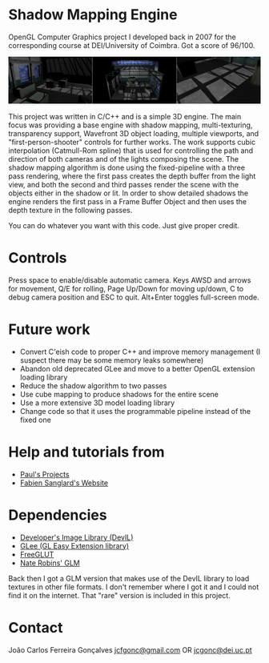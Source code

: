 # Shadow Mapping Engine

OpenGL Computer Graphics project I developed back in 2007 for the corresponding course 
at DEI/University of Coimbra. Got a score of 96/100.

![couple of screenshots](/screenshots/panorama.jpg)

This project was written in C/C++ and is a simple 3D engine.
The main focus was providing a base engine with shadow mapping, multi-texturing,
transparency support, Wavefront 3D object loading, multiple viewports,
and "first-person-shooter" controls for further works. The work supports
cubic interpolation (Catmull-Rom spline) that is used for controlling the
path and direction of both cameras and of the lights composing the scene. The shadow
mapping algorithm is done using the fixed-pipeline with a three pass rendering,
where the first pass creates the depth buffer from the light view, and both the
second and third passes render the scene with the objects either in the shadow
or lit. In order to show detailed shadows the engine renders the first pass
in a Frame Buffer Object and then uses the depth texture in the following passes.

You can do whatever you want with this code. Just give proper credit.

# Controls
Press space to enable/disable automatic camera.
Keys AWSD and arrows for movement, Q/E for rolling, Page Up/Down for moving up/down,
C to debug camera position and ESC to quit. Alt+Enter toggles full-screen mode.

# Future work
- Convert C'eish code to proper C++ and improve memory management (I suspect there may be some memory leaks somewhere)
- Abandon old deprecated GLee and move to a better OpenGL extension loading library
- Reduce the shadow algorithm to two passes
- Use cube mapping to produce shadows for the entire scene
- Use a more extensive 3D model loading library
- Change code so that it uses the programmable pipeline instead of the fixed one

# Help and tutorials from
- [Paul's Projects](http://www.paulsprojects.net/opengl/shadowmap/shadowmap.html)
- [Fabien Sanglard's Website](http://fabiensanglard.net/shadowmapping/index.php)

# Dependencies
- [Developer's Image Library (DevIL)](https://sourceforge.net/projects/openil/)
- [GLee (GL Easy Extension library)](https://sourceforge.net/projects/glee/)
- [FreeGLUT](https://freeglut.sourceforge.net)
- [Nate Robins' GLM](http://user.xmission.com/~nate/tutors.html)

Back then I got a GLM version that makes use of the DevIL library to load textures in other file formats.
I don't remember where I got it and I could not find it on the internet. That "rare" version is included in this project.

# Contact
João Carlos Ferreira Gonçalves
jcfgonc@gmail.com OR jcgonc@dei.uc.pt
